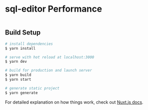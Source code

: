 # sql-editor Performance

```[Web.dev Performance Score](https://lighthouse-dot-webdotdevsite.appspot.com//lh/html?url=https%3A%2F%2Fsql-editor-test.netlify.app%2F)
```

## Build Setup

```bash
# install dependencies
$ yarn install

# serve with hot reload at localhost:3000
$ yarn dev

# build for production and launch server
$ yarn build
$ yarn start

# generate static project
$ yarn generate
```

For detailed explanation on how things work, check out [Nuxt.js docs](https://nuxtjs.org).
